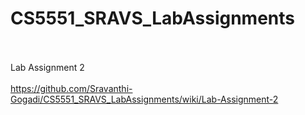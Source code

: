 # CS5551_SRAVS_LabAssignments
<br><br>
Lab Assignment 2 <br><br>
https://github.com/Sravanthi-Gogadi/CS5551_SRAVS_LabAssignments/wiki/Lab-Assignment-2
